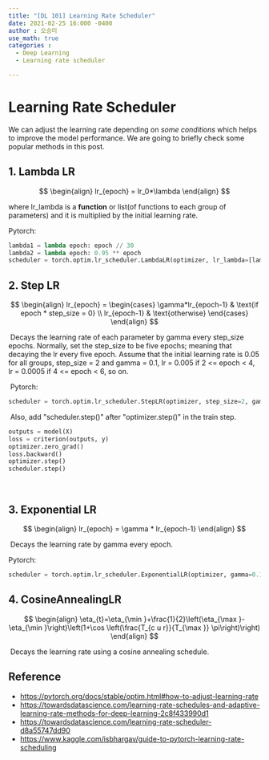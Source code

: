```yaml
---
title: "[DL 101] Learning Rate Scheduler"
date: 2021-02-25 16:000 -0400
author : 오승미
use_math: true
categories :
  - Deep Learning
  - Learning rate scheduler

---
```


#   Learning Rate Scheduler

We can adjust the learning rate depending on *some conditions* which helps to improve the model performance. We are going to briefly check some popular methods in this post.

## 1. Lambda LR

$$
\begin{align}
lr_{epoch} = lr_0*\lambda
\end{align}
$$

where lr_lambda is a **function** or list(of functions to each group of parameters) and it is multiplied by the initial learning rate. 

Pytorch:

```python
lambda1 = lambda epoch: epoch // 30
lambda2 = lambda epoch: 0.95 ** epoch
scheduler = torch.optim.lr_scheduler.LambdaLR(optimizer, lr_lambda=[lambda1, lambda2])
```



## 2. Step LR

$$
\begin{align}
lr_{epoch} = 
\begin{cases}
  \gamma*lr_{epoch-1} & \text{if epoch * step_size = 0} \\
  lr_{epoch-1} & \text{otherwise}
\end{cases}
\end{align}
$$

​	Decays the learning rate of each parameter by gamma every step_size epochs. Normally, set the step_size to be five epochs; meaning that decaying the lr every five epoch. Assume that the initial learning rate is 0.05 for all groups, step_size = 2 and gamma = 0.1, lr = 0.005 if 2 <= epoch < 4, lr = 0.0005 if 4 <= epoch < 6, so on.

​	Pytorch:

```python
scheduler = torch.optim.lr_scheduler.StepLR(optimizer, step_size=2, gamma=0.1)
```

​	Also, add "scheduler.step()" after "optimizer.step()" in the train step.

```python
outputs = model(X)
loss = criterion(outputs, y)
optimizer.zero_grad()
loss.backward()
optimizer.step()
scheduler.step()
```

​	

## 3. Exponential LR

$$
\begin{align}
lr_{epoch} = \gamma * lr_{epoch-1}
\end{align}
$$

​	Decays the learning rate by gamma every epoch.	

Pytorch:

```python
scheduler = torch.optim.lr_scheduler.ExponentialLR(optimizer, gamma=0.1)
```



## 4. CosineAnnealingLR

$$
\begin{align}
\eta_{t}=\eta_{\min }+\frac{1}{2}\left(\eta_{\max }-\eta_{\min }\right)\left(1+\cos \left(\frac{T_{c u r}}{T_{\max }} \pi\right)\right)
\end{align}
$$

​	Decays the learning rate using a cosine annealing schedule.





## Reference

- https://pytorch.org/docs/stable/optim.html#how-to-adjust-learning-rate
- https://towardsdatascience.com/learning-rate-schedules-and-adaptive-learning-rate-methods-for-deep-learning-2c8f433990d1
- https://towardsdatascience.com/learning-rate-scheduler-d8a55747dd90
- https://www.kaggle.com/isbhargav/guide-to-pytorch-learning-rate-scheduling